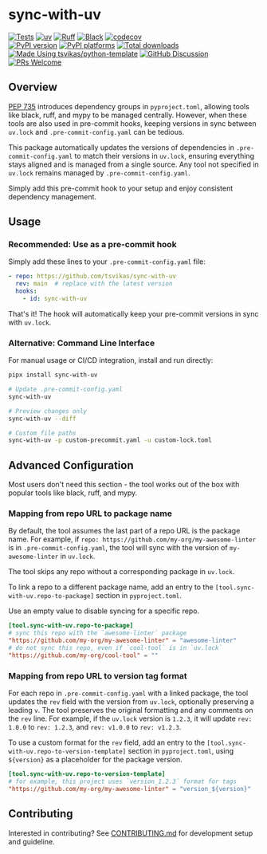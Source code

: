 # sync-with-uv

[![Tests][tests-badge]][tests-link]
[![uv][uv-badge]][uv-link]
[![Ruff][ruff-badge]][ruff-link]
[![Black][black-badge]][black-link]
[![codecov][codecov-badge]][codecov-link]
\
[![PyPI version][pypi-version-badge]][pypi-link]
[![PyPI platforms][pypi-platforms-badge]][pypi-link]
[![Total downloads][pepy-badge]][pepy-link]
\
[![Made Using tsvikas/python-template][template-badge]][template-link]
[![GitHub Discussion][github-discussions-badge]][github-discussions-link]
[![PRs Welcome][prs-welcome-badge]][prs-welcome-link]

## Overview

[PEP 735](https://peps.python.org/pep-0735/) introduces dependency groups in `pyproject.toml`,
allowing tools like black, ruff, and mypy to be managed centrally.
However, when these tools are also used in pre-commit hooks,
keeping versions in sync between `uv.lock` and `.pre-commit-config.yaml` can be tedious.

This package automatically updates the versions of dependencies in `.pre-commit-config.yaml` to match their versions in `uv.lock`,
ensuring everything stays aligned and is managed from a single source.
Any tool not specified in `uv.lock` remains managed by `.pre-commit-config.yaml`.

Simply add this pre-commit hook to your setup and enjoy consistent dependency management.

## Usage

### Recommended: Use as a pre-commit hook

Simply add these lines to your `.pre-commit-config.yaml` file:

```yaml
- repo: https://github.com/tsvikas/sync-with-uv
  rev: main  # replace with the latest version
  hooks:
    - id: sync-with-uv
```

That's it! The hook will automatically keep your pre-commit versions in sync with `uv.lock`.

### Alternative: Command Line Interface

For manual usage or CI/CD integration, install and run directly:

```bash
pipx install sync-with-uv

# Update .pre-commit-config.yaml
sync-with-uv

# Preview changes only
sync-with-uv --diff

# Custom file paths
sync-with-uv -p custom-precommit.yaml -u custom-lock.toml
```

## Advanced Configuration

Most users don't need this section - the tool works out of the box with popular tools like black, ruff, and mypy.

### Mapping from repo URL to package name

By default, the tool assumes the last part of a repo URL is the package name.
For example, if `repo: https://github.com/my-org/my-awesome-linter` is in `.pre-commit-config.yaml`,
the tool will sync with the version of `my-awesome-linter` in `uv.lock`.

The tool skips any repo without a corresponding package in `uv.lock`.

To link a repo to a different package name,
add an entry to the `[tool.sync-with-uv.repo-to-package]` section in `pyproject.toml`.

Use an empty value to disable syncing for a specific repo.

```toml
[tool.sync-with-uv.repo-to-package]
# sync this repo with the `awesome-linter` package
"https://github.com/my-org/my-awesome-linter" = "awesome-linter"
# do not sync this repo, even if `cool-tool` is in `uv.lock`
"https://github.com/my-org/cool-tool" = ""
```

### Mapping from repo URL to version tag format

For each repo in `.pre-commit-config.yaml` with a linked package,
the tool updates the `rev` field with the version from `uv.lock`, optionally preserving a leading `v`.
The tool preserves the original formatting and any comments on the `rev` line.
For example, if the `uv.lock` version is `1.2.3`,
it will update `rev: 1.0.0` to `rev: 1.2.3`,
and `rev: v1.0.0` to `rev: v1.2.3`.

To use a custom format for the `rev` field,
add an entry to the `[tool.sync-with-uv.repo-to-version-template]` section in `pyproject.toml`,
using `${version}` as a placeholder for the package version.

```toml
[tool.sync-with-uv.repo-to-version-template]
# for example, this project uses `version_1.2.3` format for tags
"https://github.com/my-org/my-awesome-linter" = "version_${version}"
```

## Contributing

Interested in contributing?
See [CONTRIBUTING.md](CONTRIBUTING.md) for development setup and guideline.

[black-badge]: https://img.shields.io/badge/code%20style-black-000000.svg
[black-link]: https://github.com/psf/black
[codecov-badge]: https://codecov.io/gh/tsvikas/sync-with-uv/graph/badge.svg
[codecov-link]: https://codecov.io/gh/tsvikas/sync-with-uv
[github-discussions-badge]: https://img.shields.io/static/v1?label=Discussions&message=Ask&color=blue&logo=github
[github-discussions-link]: https://github.com/tsvikas/sync-with-uv/discussions
[pepy-badge]: https://img.shields.io/pepy/dt/sync-with-uv
[pepy-link]: https://pepy.tech/project/sync-with-uv
[prs-welcome-badge]: https://img.shields.io/badge/PRs-welcome-brightgreen.svg
[prs-welcome-link]: https://opensource.guide/how-to-contribute/
[pypi-link]: https://pypi.org/project/sync-with-uv/
[pypi-platforms-badge]: https://img.shields.io/pypi/pyversions/sync-with-uv
[pypi-version-badge]: https://img.shields.io/pypi/v/sync-with-uv
[ruff-badge]: https://img.shields.io/endpoint?url=https://raw.githubusercontent.com/astral-sh/ruff/main/assets/badge/v2.json
[ruff-link]: https://github.com/astral-sh/ruff
[template-badge]: https://img.shields.io/badge/%F0%9F%9A%80_Made_Using-tsvikas%2Fpython--template-gold
[template-link]: https://github.com/tsvikas/python-template
[tests-badge]: https://github.com/tsvikas/sync-with-uv/actions/workflows/ci.yml/badge.svg
[tests-link]: https://github.com/tsvikas/sync-with-uv/actions/workflows/ci.yml
[uv-badge]: https://img.shields.io/endpoint?url=https://raw.githubusercontent.com/astral-sh/uv/main/assets/badge/v0.json
[uv-link]: https://github.com/astral-sh/uv
